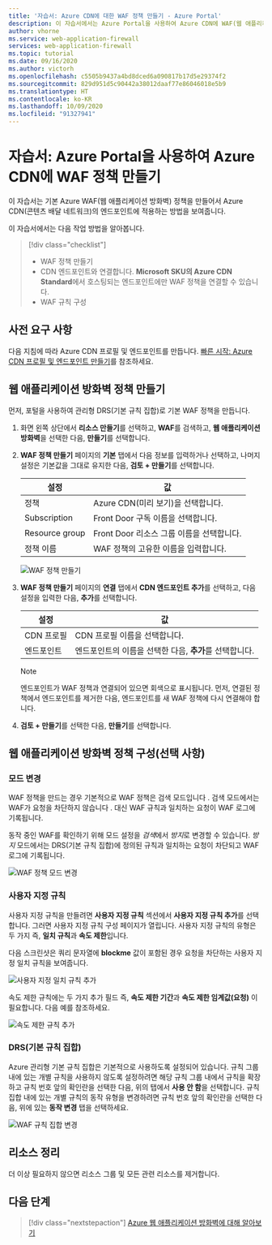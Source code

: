 ```yaml
---
title: '자습서: Azure CDN에 대한 WAF 정책 만들기 - Azure Portal'
description: 이 자습서에서는 Azure Portal을 사용하여 Azure CDN에 WAF(웹 애플리케이션 방화벽) 정책을 만드는 방법을 알아봅니다.
author: vhorne
ms.service: web-application-firewall
services: web-application-firewall
ms.topic: tutorial
ms.date: 09/16/2020
ms.author: victorh
ms.openlocfilehash: c5505b9437a4bd8dced6a090817b17d5e29374f2
ms.sourcegitcommit: 829d951d5c90442a38012daaf77e86046018e5b9
ms.translationtype: HT
ms.contentlocale: ko-KR
ms.lasthandoff: 10/09/2020
ms.locfileid: "91327941"
---
```

# <a name="tutorial-create-a-waf-policy-on-azure-cdn-using-the-azure-portal"></a>자습서: Azure Portal을 사용하여 Azure CDN에 WAF 정책 만들기

이 자습서는 기본 Azure WAF(웹 애플리케이션 방화벽) 정책을 만들어서 Azure CDN(콘텐츠 배달 네트워크)의 엔드포인트에 적용하는 방법을 보여줍니다.

이 자습서에서는 다음 작업 방법을 알아봅니다.

> [!div class="checklist"]
> * WAF 정책 만들기
> * CDN 엔드포인트와 연결합니다. **Microsoft SKU의 Azure CDN Standard**에서 호스팅되는 엔드포인트에만 WAF 정책을 연결할 수 있습니다.
> * WAF 규칙 구성

## <a name="prerequisites"></a>사전 요구 사항

다음 지침에 따라 Azure CDN 프로필 및 엔드포인트를 만듭니다. [빠른 시작: Azure CDN 프로필 및 엔드포인트 만들기](../../cdn/cdn-create-new-endpoint.md)를 참조하세요. 

## <a name="create-a-web-application-firewall-policy"></a>웹 애플리케이션 방화벽 정책 만들기

먼저, 포털을 사용하여 관리형 DRS(기본 규칙 집합)로 기본 WAF 정책을 만듭니다.

1. 화면 왼쪽 상단에서 **리소스 만들기**를 선택하고, **WAF**를 검색하고, **웹 애플리케이션 방화벽**을 선택한 다음, **만들기**를 선택합니다.
2. **WAF 정책 만들기** 페이지의 **기본** 탭에서 다음 정보를 입력하거나 선택하고, 나머지 설정은 기본값을 그대로 유지한 다음, **검토 + 만들기**를 선택합니다.

    | 설정                 | 값                                              |
    | ---                     | ---                                                |
    | 정책            |Azure CDN(미리 보기)을 선택합니다.|
    | Subscription            |Front Door 구독 이름을 선택합니다.|
    | Resource group          |Front Door 리소스 그룹 이름을 선택합니다.|
    | 정책 이름             |WAF 정책의 고유한 이름을 입력합니다.|

   ![WAF 정책 만들기](../media/waf-cdn-create-portal/basic.png)

3. **WAF 정책 만들기** 페이지의 **연결** 탭에서 **CDN 엔드포인트 추가**를 선택하고, 다음 설정을 입력한 다음, **추가**를 선택합니다.

    | 설정                 | 값                                              |
    | ---                     | ---                                                |
    | CDN 프로필              | CDN 프로필 이름을 선택합니다.|
    | 엔드포인트           | 엔드포인트의 이름을 선택한 다음, **추가**를 선택합니다.|
    
    > [!NOTE]
    > 엔드포인트가 WAF 정책과 연결되어 있으면 회색으로 표시됩니다. 먼저, 연결된 정책에서 엔드포인트를 제거한 다음, 엔드포인트를 새 WAF 정책에 다시 연결해야 합니다.
1. **검토 + 만들기**를 선택한 다음, **만들기**를 선택합니다.

## <a name="configure-web-application-firewall-policy-optional"></a>웹 애플리케이션 방화벽 정책 구성(선택 사항)

### <a name="change-mode"></a>모드 변경

WAF 정책을 만드는 경우 기본적으로 WAF 정책은 검색 모드입니다  . 검색 모드에서는 WAF가 요청을 차단하지 않습니다  . 대신 WAF 규칙과 일치하는 요청이 WAF 로그에 기록됩니다.

동작 중인 WAF를 확인하기 위해 모드 설정을 *검색*에서 *방지*로 변경할 수 있습니다. *방지* 모드에서는 DRS(기본 규칙 집합)에 정의된 규칙과 일치하는 요청이 차단되고 WAF 로그에 기록됩니다.

 ![WAF 정책 모드 변경](../media/waf-cdn-create-portal/policy.png)

### <a name="custom-rules"></a>사용자 지정 규칙

사용자 지정 규칙을 만들려면 **사용자 지정 규칙** 섹션에서 **사용자 지정 규칙 추가**를 선택합니다. 그러면 사용자 지정 규칙 구성 페이지가 열립니다. 사용자 지정 규칙의 유형은 두 가지 즉, **일치 규칙**과 **속도 제한**입니다.

다음 스크린샷은 쿼리 문자열에 **blockme** 값이 포함된 경우 요청을 차단하는 사용자 지정 일치 규칙을 보여줍니다.

![사용자 지정 일치 규칙 추가](../media/waf-cdn-create-portal/custommatch.png)

속도 제한 규칙에는 두 가지 추가 필드 즉, **속도 제한 기간**과 **속도 제한 임계값(요청)** 이 필요합니다. 다음 예를 참조하세요.

![속도 제한 규칙 추가](../media/waf-cdn-create-portal/customrate.png)

### <a name="default-rule-set-drs"></a>DRS(기본 규칙 집합)

Azure 관리형 기본 규칙 집합은 기본적으로 사용하도록 설정되어 있습니다. 규칙 그룹 내에 있는 개별 규칙을 사용하지 않도록 설정하려면 해당 규칙 그룹 내에서 규칙을 확장하고 규칙 번호 앞의 확인란을 선택한 다음, 위의 탭에서 **사용 안 함**을 선택합니다. 규칙 집합 내에 있는 개별 규칙의 동작 유형을 변경하려면 규칙 번호 앞의 확인란을 선택한 다음, 위에 있는 **동작 변경** 탭을 선택하세요.

 ![WAF 규칙 집합 변경](../media/waf-cdn-create-portal/managed2.png)

## <a name="clean-up-resources"></a>리소스 정리

더 이상 필요하지 않으면 리소스 그룹 및 모든 관련 리소스를 제거합니다.


## <a name="next-steps"></a>다음 단계

> [!div class="nextstepaction"]
> [Azure 웹 애플리케이션 방화벽에 대해 알아보기](../overview.md)
